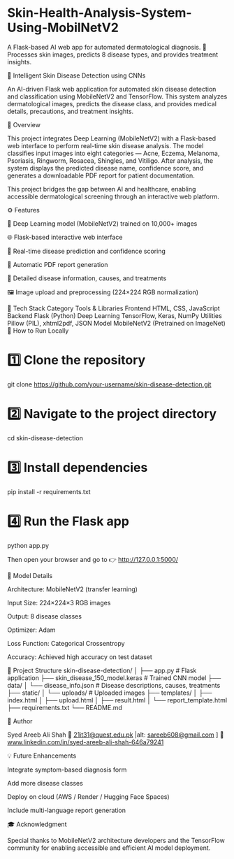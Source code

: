 # Skin-Health-Analysis-System-Using-MobilNetV2
A Flask-based AI web app for automated dermatological diagnosis. 🔹 Processes skin images, predicts 8 disease types, and provides treatment insights.

🧠 Intelligent Skin Disease Detection using CNNs

An AI-driven Flask web application for automated skin disease detection and classification using MobileNetV2 and TensorFlow.
This system analyzes dermatological images, predicts the disease class, and provides medical details, precautions, and treatment insights.

🚀 Overview

This project integrates Deep Learning (MobileNetV2) with a Flask-based web interface to perform real-time skin disease analysis.
The model classifies input images into eight categories — Acne, Eczema, Melanoma, Psoriasis, Ringworm, Rosacea, Shingles, and Vitiligo.
After analysis, the system displays the predicted disease name, confidence score, and generates a downloadable PDF report for patient documentation.

This project bridges the gap between AI and healthcare, enabling accessible dermatological screening through an interactive web platform.

⚙️ Features

🧠 Deep Learning model (MobileNetV2) trained on 10,000+ images

🌐 Flask-based interactive web interface

🧩 Real-time disease prediction and confidence scoring

📄 Automatic PDF report generation

💊 Detailed disease information, causes, and treatments

🖼️ Image upload and preprocessing (224×224 RGB normalization)

🧰 Tech Stack
Category	Tools & Libraries
Frontend	HTML, CSS, JavaScript
Backend	Flask (Python)
Deep Learning	TensorFlow, Keras, NumPy
Utilities	Pillow (PIL), xhtml2pdf, JSON
Model	MobileNetV2 (Pretrained on ImageNet)
🧪 How to Run Locally
# 1️⃣ Clone the repository
git clone https://github.com/your-username/skin-disease-detection.git

# 2️⃣ Navigate to the project directory
cd skin-disease-detection

# 3️⃣ Install dependencies
pip install -r requirements.txt

# 4️⃣ Run the Flask app
python app.py


Then open your browser and go to 👉 http://127.0.0.1:5000/

🧬 Model Details

Architecture: MobileNetV2 (transfer learning)

Input Size: 224×224×3 RGB images

Output: 8 disease classes

Optimizer: Adam

Loss Function: Categorical Crossentropy

Accuracy: Achieved high accuracy on test dataset

📘 Project Structure
skin-disease-detection/
│
├── app.py                     # Flask application
├── skin_disease_150_model.keras  # Trained CNN model
├── data/
│   └── disease_info.json       # Disease descriptions, causes, treatments
├── static/
│   └── uploads/                # Uploaded images
├── templates/
│   ├── index.html
│   ├── upload.html
│   ├── result.html
│   └── report_template.html
├── requirements.txt
└── README.md

🧾 Author

Syed Areeb Ali Shah
📧 21it31@quest.edu.pk |alt: sareeb608@gmail.com
]
💼 www.linkedin.com/in/syed-areeb-ali-shah-646a79241

💡 Future Enhancements

Integrate symptom-based diagnosis form

Add more disease classes

Deploy on cloud (AWS / Render / Hugging Face Spaces)

Include multi-language report generation

🎓 Acknowledgment

Special thanks to MobileNetV2 architecture developers and the TensorFlow community for enabling accessible and efficient AI model deployment.
